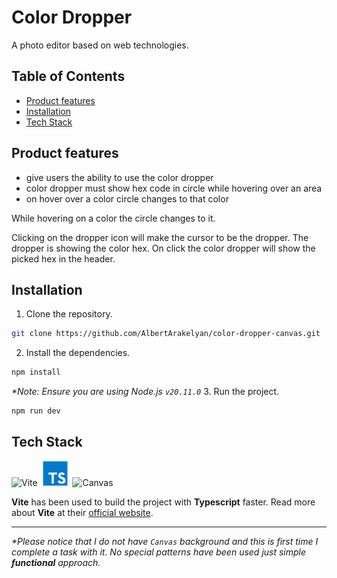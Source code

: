 # Color Dropper
A photo editor based on web technologies.

## Table of Contents
- [Product features](#product-features)
- [Installation](#installation)
- [Tech Stack](#tech-stack)

## Product features
- give users the ability to use the color dropper
- color dropper must show hex code in circle while hovering over an area
- on hover over a color circle changes to that color

While hovering on a color the circle changes to it.

Clicking on the dropper icon will make the
cursor to be the dropper. The dropper is showing the color hex. On click the color dropper will
show the picked hex in the header.

## Installation
1. Clone the repository.
```bash
git clone https://github.com/AlbertArakelyan/color-dropper-canvas.git
```
2. Install the dependencies.
```bash
npm install
```
_*Note: Ensure you are using Node.js `v20.11.0`_
3. Run the project.
```bash
npm run dev
```

## Tech Stack
<div>
    <img src="https://upload.wikimedia.org/wikipedia/commons/f/f1/Vitejs-logo.svg" title="Vite" alt="Vite" width="40" height="40"/>&nbsp;
    <img src="https://raw.githubusercontent.com/devicons/devicon/55609aa5bd817ff167afce0d965585c92040787a/icons/typescript/typescript-original.svg" title="Typescript" alt="Typescript" width="40" height="40"/>&nbsp;
    <img src="https://raw.githubusercontent.com/gist/fromaline/f6a7b114028d7f358c035ac2a15b203c/raw/91fa3a16ee603df91507e0b6c3d1b84bc9d6ff24/html5_canvas_logo_dark.svg" title="Canvas" alt="Canvas" width="40" height="40"/>&nbsp;
</div>

**Vite** has been used to build the project with **Typescript** faster.
Read more about **Vite** at their [official website](https://vitejs.dev/).

---

_*Please notice that I do not have `Canvas` background and this is first time I complete a task with it. No special patterns have been used just simple **functional** approach._